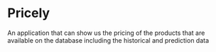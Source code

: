 # Pricely
An application that can show us the pricing of the products that are available on the database including the historical and prediction data
